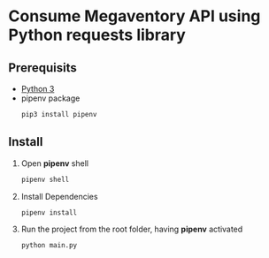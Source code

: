 # Consume Megaventory API using Python **requests** library

## Prerequisits
- [Python 3](https://www.python.org/downloads/)
- pipenv package
    ```bash
    pip3 install pipenv
    ```


## Install
1. Open **pipenv** shell
    ```bash
    pipenv shell
    ```
2. Install Dependencies
    ```bash
    pipenv install
    ```
3. Run the project from the root folder, having **pipenv** activated
    ```bash
    python main.py
    ```